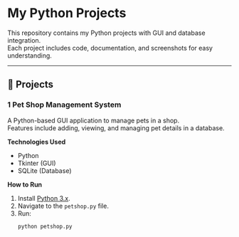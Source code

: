 # My Python Projects

This repository contains my Python projects with GUI and database integration.  
Each project includes code, documentation, and screenshots for easy understanding.

---

## 📂 Projects

### 1 Pet Shop Management System
A Python-based GUI application to manage pets in a shop.  
Features include adding, viewing, and managing pet details in a database.

**Technologies Used**  
- Python  
- Tkinter (GUI)  
- SQLite (Database)

**How to Run**
1. Install [Python 3.x](https://www.python.org/downloads/).
2. Navigate to the `petshop.py` file.
3. Run:
   ```bash
   python petshop.py
